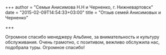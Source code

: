 +++
author = "Семьи Анисимова Н.Н и Черненко, г. Нижневартовск"
date = "2015-02-09T14:54:33+03:00"
title = "Отзыв семей Анисимовых и Черненко"

+++

Огромное спасибо менеджеру Альбине, за внимательность и культуру обслуживания. Очень грамотно, с позитивом, вежливо обслужила нас, подобрала туры. Огромное спасибо!
